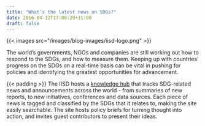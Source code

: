 ```yaml
---
title: "What’s the latest news on SDGs?"
date: 2016-04-12T17:00:29+11:00
draft: false
---
```


{{< images src="/images/blog-images/iisd-logo.png" >}}


The world’s governments, NGOs and companies are still working out how to respond to the SDGs, and how to measure them. Keeping up with countries’ progress on the SDGs on a real-time basis can be vital in pushing for policies and identifying the greatest opportunities for advancement.

 {{< padding >}}
The IISD hosts a [knowledge hub](http://sdg.iisd.org) that tracks SDG-related news and announcements across the world - from summaries of new reports, to new initiatives, conferences and data sources. Each piece of news is tagged and classified by the SDGs that it relates to, making the site easily searchable. The site hosts policy briefs for turning thought into action, and invites guest contributors to present their ideas.